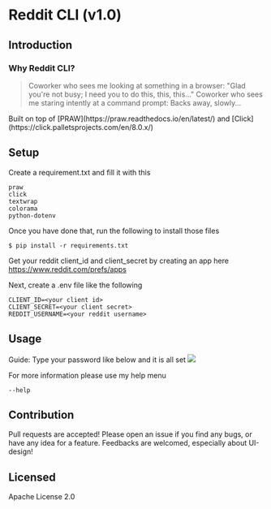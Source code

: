 # Reddit CLI (v1.0)
## Introduction
### Why Reddit CLI?

<blockquote>
<p>Coworker who sees me looking at something in a browser:
&quot;Glad you're not busy; I need you to do this, this, this...&quot;
Coworker who sees me staring intently at a command prompt: Backs away, slowly...</p>
</blockquote>
Built on top of [PRAW](https://praw.readthedocs.io/en/latest/) 
and [Click](https://click.palletsprojects.com/en/8.0.x/)


## Setup
Create a requirement.txt and fill it with this
```
praw
click
textwrap
colorama
python-dotenv
```

Once you have done that, run the following to install those files

```console
$ pip install -r requirements.txt
```

Get your reddit client_id and client_secret by creating an app here
https://www.reddit.com/prefs/apps

Next, create a .env file like the following

```
CLIENT_ID=<your client id>
CLIENT_SECRET=<your client secret>
REDDIT_USERNAME=<your reddit username>
```

## Usage
Guide:
Type your password like below and it is all set
<img src="https://media.giphy.com/media/6qJpCqv5ewzQXHuVpL/giphy.gif">


For more information please use my help menu
```
--help
```

## Contribution
Pull requests are accepted! Please open an issue if you find any bugs, or have any idea for a feature. Feedbacks are welcomed, especially about UI-design!

## Licensed
Apache License 2.0
